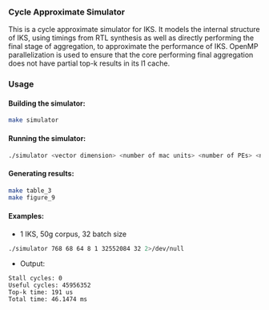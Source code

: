 ### Cycle Approximate Simulator 

This is a cycle approximate simulator for IKS. It models the internal structure of IKS, using timings from RTL synthesis as well as directly performing the final stage of aggregation, to approximate the performance of IKS. OpenMP parallelization is used to ensure that the core performing final aggregation does not have partial top-k results in its l1 cache.
 
### Usage

#### Building the simulator:

```bash
make simulator 
```
#### Running the simulator:

```bash
./simulator <vector dimension> <number of mac units> <number of PEs> <number of NMAs> <number of IKS> <corpus size (vectors)> <batch size>
```

#### Generating results:

```bash
make table_3
make figure_9
```

#### Examples:

- 1 IKS, 50g corpus, 32 batch size
```bash 
./simulator 768 68 64 8 1 32552084 32 2>/dev/null
```
- Output:
```
Stall cycles: 0
Useful cycles: 45956352
Top-k time: 191 us
Total time: 46.1474 ms
```
